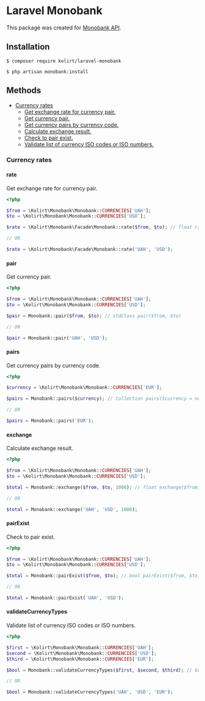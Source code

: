 # Laravel Monobank

This package was created for [Monobank API](https://api.monobank.ua/docs).

## Installation
```
$ composer require kolirt/laravel-monobank
```
```
$ php artisan monobank:install
```

## Methods

- [Currency rates](#currency-rates)
    - [Get exchange rate for currency pair.](#rate)
    - [Get currency pair.](#pair)
    - [Get currency pairs by currency code.](#pairs)
    - [Calculate exchange result.](#exchange)
    - [Check to pair exist.](#pairExist)
    - [Validate list of currency ISO codes or ISO numbers.](#validateCurrencyTypes)
    
### Currency rates

#### rate
Get exchange rate for currency pair.

```php
<?php

$from = \Kolirt\Monobank\Monobank::CURRENCIES['UAH'];
$to = \Kolirt\Monobank\Monobank::CURRENCIES['USD'];

$rate = \Kolirt\Monobank\Facade\Monobank::rate($from, $to); // float rate($from, $to)

// OR

$rate = \Kolirt\Monobank\Facade\Monobank::rate('UAH', 'USD');
```

#### pair
Get currency pair.

```php
<?php

$from = \Kolirt\Monobank\Monobank::CURRENCIES['UAH'];
$to = \Kolirt\Monobank\Monobank::CURRENCIES['USD'];

$pair = Monobank::pair($from, $to); // stdClass pair($from, $to)

// OR

$pair = Monobank::pair('UAH', 'USD');
```

#### pairs
Get currency pairs by currency code.


```php
<?php

$currency = \Kolirt\Monobank\Monobank::CURRENCIES['EUR'];

$pairs = Monobank::pairs($currency); // Collection pairs($currency = null)

// OR

$pairs = Monobank::pairs('EUR');
```

#### exchange
Calculate exchange result.

```php
<?php

$from = \Kolirt\Monobank\Monobank::CURRENCIES['UAH'];
$to = \Kolirt\Monobank\Monobank::CURRENCIES['USD'];

$total = Monobank::exchange($from, $to, 1000); // float exchange($from, $to, float $amount)

// OR

$total = Monobank::exchange('UAH', 'USD', 1000);
```

#### pairExist
Check to pair exist.

```php
<?php

$from = \Kolirt\Monobank\Monobank::CURRENCIES['UAH'];
$to = \Kolirt\Monobank\Monobank::CURRENCIES['USD'];

$total = Monobank::pairExist($from, $to); // bool pairExist($from, $to)

// OR

$total = Monobank::pairExist('UAH', 'USD');
```

#### validateCurrencyTypes
Validate list of currency ISO codes or ISO numbers.

```php
<?php

$first = \Kolirt\Monobank\Monobank::CURRENCIES['UAH'];
$second = \Kolirt\Monobank\Monobank::CURRENCIES['USD'];
$third = \Kolirt\Monobank\Monobank::CURRENCIES['EUR'];

$bool = Monobank::validateCurrencyTypes($first, $second, $third); // bool validateCurrencyTypes(string|integer ...$currency)

// OR

$bool = Monobank::validateCurrencyTypes('UAH', 'USD', 'EUR');
```
